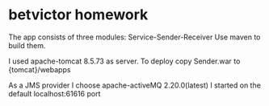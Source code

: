 # betvictor homework

The app consists of three modules: Service-Sender-Receiver
Use maven to build them.

I used apache-tomcat 8.5.73 as server.
To deploy copy Sender.war to {tomcat}/webapps

As a JMS provider I choose apache-activeMQ 2.20.0(latest)
I started on the default localhost:61616 port


